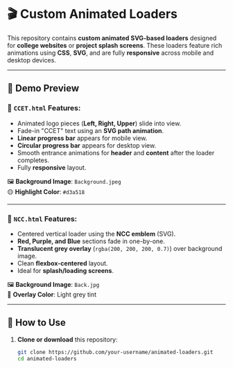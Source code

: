 # 🎬 Custom Animated Loaders

This repository contains **custom animated SVG-based loaders** designed for **college websites** or **project splash screens**. These loaders feature rich animations using **CSS**, **SVG**, and are fully **responsive** across mobile and desktop devices.

---

## 🚀 Demo Preview

### 📄 `CCET.html` Features:
- Animated logo pieces (**Left, Right, Upper**) slide into view.
- Fade-in "CCET" text using an **SVG path animation**.
- **Linear progress bar** appears for mobile view.
- **Circular progress bar** appears for desktop view.
- Smooth entrance animations for **header** and **content** after the loader completes.
- Fully **responsive** layout.

🖼️ **Background Image**: `Background.jpeg`  
🟡 **Highlight Color**: `#d3a518`

---

### 📄 `NCC.html` Features:
- Centered vertical loader using the **NCC emblem** (SVG).
- **Red, Purple, and Blue** sections fade in one-by-one.
- **Translucent grey overlay** (`rgba(200, 200, 200, 0.7)`) over background image.
- Clean **flexbox-centered** layout.
- Ideal for **splash/loading screens**.

🖼️ **Background Image**: `Back.jpg`  
🎨 **Overlay Color**: Light grey tint

---

## 🧪 How to Use

1. **Clone or download** this repository:
   ```bash
   git clone https://github.com/your-username/animated-loaders.git
   cd animated-loaders
